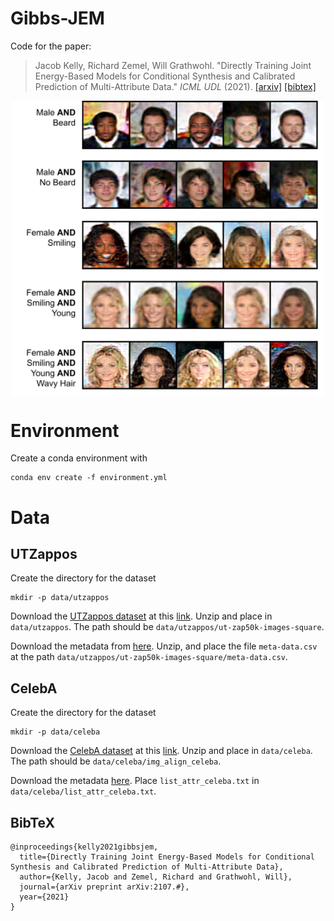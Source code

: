 # Gibbs-JEM

Code for the paper:

> Jacob Kelly, Richard Zemel, Will Grathwohl. "Directly Training Joint Energy-Based Models for Conditional Synthesis and Calibrated Prediction of Multi-Attribute Data." _ICML UDL_ (2021).
> [[arxiv]](#) [[bibtex]](#bibtex)

<p align="center">
<img align="middle" src="./assets/thumbnail.png" width="500" />
</p>

# Environment

Create a conda environment with

```
conda env create -f environment.yml
```

# Data

## UTZappos

Create the directory for the dataset

```
mkdir -p data/utzappos
```

Download the [UTZappos dataset](http://vision.cs.utexas.edu/projects/finegrained/utzap50k/) at this [link](http://vision.cs.utexas.edu/projects/finegrained/utzap50k/ut-zap50k-images-square.zip). 
Unzip and place in `data/utzappos`. The path should be `data/utzappos/ut-zap50k-images-square`.

Download the metadata from [here](http://vision.cs.utexas.edu/projects/finegrained/utzap50k/ut-zap50k-data.zip). 
Unzip, and place the file `meta-data.csv` at the path `data/utzappos/ut-zap50k-images-square/meta-data.csv`.

## CelebA

Create the directory for the dataset

```
mkdir -p data/celeba
```

Download the [CelebA dataset](https://mmlab.ie.cuhk.edu.hk/projects/CelebA.html) at this [link](https://drive.google.com/file/d/0B7EVK8r0v71pZjFTYXZWM3FlRnM/view?usp=sharing&resourcekey=0-dYn9z10tMJOBAkviAcfdyQ). Unzip and place in `data/celeba`. The path should be `data/celeba/img_align_celeba`.

Download the metadata [here](https://drive.google.com/file/d/0B7EVK8r0v71pblRyaVFSWGxPY0U/view?usp=sharing&resourcekey=0-YW2qIuRcWHy_1C2VaRGL3Q). 
Place `list_attr_celeba.txt` in `data/celeba/list_attr_celeba.txt`.

## BibTeX

```
@inproceedings{kelly2021gibbsjem,
  title={Directly Training Joint Energy-Based Models for Conditional Synthesis and Calibrated Prediction of Multi-Attribute Data},
  author={Kelly, Jacob and Zemel, Richard and Grathwohl, Will},
  journal={arXiv preprint arXiv:2107.#},
  year={2021}
}
```
